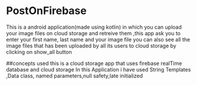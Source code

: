 # PostOnFirebase
This is a android application(made using kotlin) in which you can upload your image files on  cloud storage and retreive them ,this app ask you to enter your first name, last name and your image file you can also see all the image files that has been uploaded by all its users to cloud storage by clicking on show_all button

##concepts used 
this is a cloud storage app that uses firebase realTime database and cloud storage 
In this Application i have used String Templates ,Data class, named parameters,null safety,late initialized
